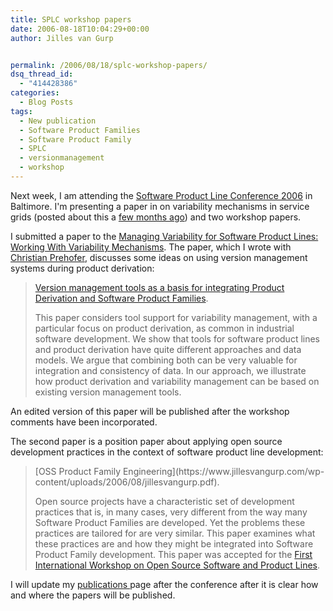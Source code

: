 ```yaml
---
title: SPLC workshop papers
date: 2006-08-18T10:04:29+00:00
author: Jilles van Gurp


permalink: /2006/08/18/splc-workshop-papers/
dsq_thread_id:
  - "414428386"
categories:
  - Blog Posts
tags:
  - New publication
  - Software Product Families
  - Software Product Family
  - SPLC
  - versionmanagement
  - workshop
---
```

Next week, I am attending the [Software Product Line Conference 2006](http://www.sei.cmu.edu/splc2006/) in Baltimore. I'm presenting a paper in on variability mechanisms in service grids (posted about this a [few months ago](https://www.jillesvangurp.com/2006/05/30/new-papers/)) and two workshop papers.

I submitted a paper to the [Managing Variability for Software Product Lines: Working With Variability Mechanisms](http://www.sei.cmu.edu/splc2006/variability_workshop.html). The paper, which I wrote with [Christian Prehofer](http://www.prehofer.de/), discusses some ideas on using version management systems during product derivation:
> [Version management tools as a basis for integrating Product Derivation and Software Product Families](https://www.jillesvangurp.com/static/svmusingsvn-final.pdf).
> 
> This paper considers tool support for variability management, with a particular focus on product derivation, as common in industrial software development. We show that tools for software product lines and product derivation have quite different approaches and data models. We argue that combining both can be very valuable for integration and consistency of data. In our approach, we illustrate how product derivation and variability management can be based on existing version management tools.</blockquote>
> An edited version of this paper will be published after the workshop comments have been incorporated.
> 
> The second paper is a position paper about applying open source development practices in the context of software product line development: [](https://www.jillesvangurp.com/wp-content/uploads/2006/08/jillesvangurp.pdf)
> <blockquote>[OSS Product Family Engineering](https://www.jillesvangurp.com/wp-content/uploads/2006/08/jillesvangurp.pdf).
> 
> Open source projects have a characteristic set of development practices that is, in many cases, very different from the way many Software Product Families are developed. Yet the problems these practices are tailored for are very similar. This paper examines what these practices are and how they might be integrated into Software Product Family development.
This paper was accepted for the [First International Workshop on Open Source Software and Product Lines](http://www.dsi.unifi.it/osspl06/).

I will update my [publications ](https://www.jillesvangurp.com/publications.html)page after the conference after it is clear how and where the papers will be published.